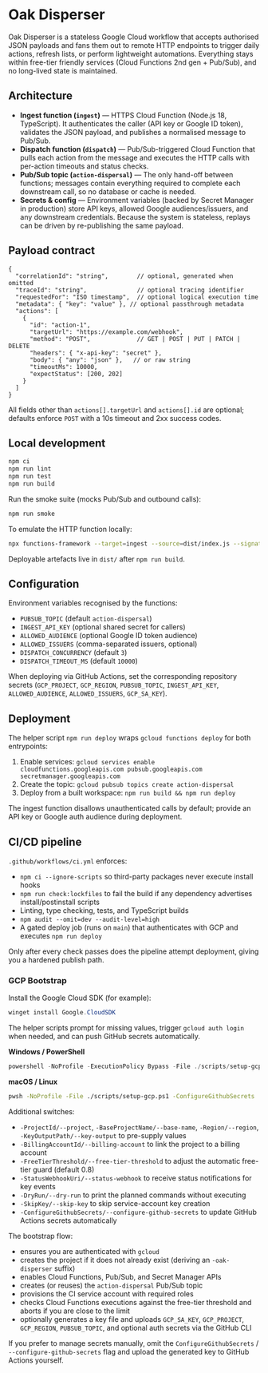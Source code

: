 ﻿# Oak Disperser

Oak Disperser is a stateless Google Cloud workflow that accepts authorised JSON payloads and fans them out to remote HTTP endpoints to trigger daily actions, refresh lists, or perform lightweight automations. Everything stays within free-tier friendly services (Cloud Functions 2nd gen + Pub/Sub), and no long-lived state is maintained.

## Architecture

- **Ingest function (`ingest`)** — HTTPS Cloud Function (Node.js 18, TypeScript). It authenticates the caller (API key or Google ID token), validates the JSON payload, and publishes a normalised message to Pub/Sub.
- **Dispatch function (`dispatch`)** — Pub/Sub-triggered Cloud Function that pulls each action from the message and executes the HTTP calls with per-action timeouts and status checks.
- **Pub/Sub topic (`action-dispersal`)** — The only hand-off between functions; messages contain everything required to complete each downstream call, so no database or cache is needed.
- **Secrets & config** — Environment variables (backed by Secret Manager in production) store API keys, allowed Google audiences/issuers, and any downstream credentials. Because the system is stateless, replays can be driven by re-publishing the same payload.

## Payload contract

```jsonc
{
  "correlationId": "string",        // optional, generated when omitted
  "traceId": "string",              // optional tracing identifier
  "requestedFor": "ISO timestamp",  // optional logical execution time
  "metadata": { "key": "value" }, // optional passthrough metadata
  "actions": [
    {
      "id": "action-1",
      "targetUrl": "https://example.com/webhook",
      "method": "POST",             // GET | POST | PUT | PATCH | DELETE
      "headers": { "x-api-key": "secret" },
      "body": { "any": "json" },   // or raw string
      "timeoutMs": 10000,
      "expectStatus": [200, 202]
    }
  ]
}
```

All fields other than `actions[].targetUrl` and `actions[].id` are optional; defaults enforce `POST` with a 10s timeout and 2xx success codes.

## Local development

```bash
npm ci
npm run lint
npm run test
npm run build
```

Run the smoke suite (mocks Pub/Sub and outbound calls):

```bash
npm run smoke
```

To emulate the HTTP function locally:

```bash
npx functions-framework --target=ingest --source=dist/index.js --signature-type=http
```

Deployable artefacts live in `dist/` after `npm run build`.

## Configuration

Environment variables recognised by the functions:

- `PUBSUB_TOPIC` (default `action-dispersal`)
- `INGEST_API_KEY` (optional shared secret for callers)
- `ALLOWED_AUDIENCE` (optional Google ID token audience)
- `ALLOWED_ISSUERS` (comma-separated issuers, optional)
- `DISPATCH_CONCURRENCY` (default `3`)
- `DISPATCH_TIMEOUT_MS` (default `10000`)

When deploying via GitHub Actions, set the corresponding repository secrets (`GCP_PROJECT`, `GCP_REGION`, `PUBSUB_TOPIC`, `INGEST_API_KEY`, `ALLOWED_AUDIENCE`, `ALLOWED_ISSUERS`, `GCP_SA_KEY`).

## Deployment

The helper script `npm run deploy` wraps `gcloud functions deploy` for both entrypoints:

1. Enable services: `gcloud services enable cloudfunctions.googleapis.com pubsub.googleapis.com secretmanager.googleapis.com`
2. Create the topic: `gcloud pubsub topics create action-dispersal`
3. Deploy from a built workspace: `npm run build && npm run deploy`

The ingest function disallows unauthenticated calls by default; provide an API key or Google auth audience during deployment.

## CI/CD pipeline

`.github/workflows/ci.yml` enforces:

- `npm ci --ignore-scripts` so third-party packages never execute install hooks
- `npm run check:lockfiles` to fail the build if any dependency advertises install/postinstall scripts
- Linting, type checking, tests, and TypeScript builds
- `npm audit --omit=dev --audit-level=high`
- A gated deploy job (runs on `main`) that authenticates with GCP and executes `npm run deploy`

Only after every check passes does the pipeline attempt deployment, giving you a hardened publish path.
### GCP Bootstrap

Install the Google Cloud SDK (for example):

```powershell
winget install Google.CloudSDK
```

The helper scripts prompt for missing values, trigger `gcloud auth login` when needed, and can push GitHub secrets automatically.

**Windows / PowerShell**

```powershell
powershell -NoProfile -ExecutionPolicy Bypass -File ./scripts/setup-gcp.ps1 -ConfigureGithubSecrets
```

**macOS / Linux**

```bash
pwsh -NoProfile -File ./scripts/setup-gcp.ps1 -ConfigureGithubSecrets
```

Additional switches:

- `-ProjectId/--project`, `-BaseProjectName/--base-name`, `-Region/--region`, `-KeyOutputPath/--key-output` to pre-supply values
- `-BillingAccountId/--billing-account` to link the project to a billing account
- `-FreeTierThreshold/--free-tier-threshold` to adjust the automatic free-tier guard (default 0.8)
- `-StatusWebhookUri/--status-webhook` to receive status notifications for key events
- `-DryRun/--dry-run` to print the planned commands without executing
- `-SkipKey/--skip-key` to skip service-account key creation
- `-ConfigureGithubSecrets/--configure-github-secrets` to update GitHub Actions secrets automatically

The bootstrap flow:

- ensures you are authenticated with `gcloud`
- creates the project if it does not already exist (deriving an `-oak-disperser` suffix)
- enables Cloud Functions, Pub/Sub, and Secret Manager APIs
- creates (or reuses) the `action-dispersal` Pub/Sub topic
- provisions the CI service account with required roles
- checks Cloud Functions executions against the free-tier threshold and aborts if you are close to the limit
- optionally generates a key file and uploads `GCP_SA_KEY`, `GCP_PROJECT`, `GCP_REGION`, `PUBSUB_TOPIC`, and optional auth secrets via the GitHub CLI

If you prefer to manage secrets manually, omit the `ConfigureGithubSecrets` / `--configure-github-secrets` flag and upload the generated key to GitHub Actions yourself.





